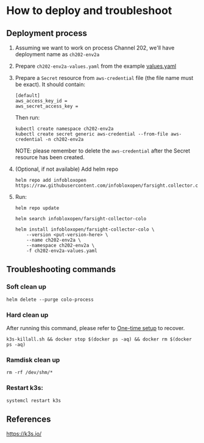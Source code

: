 # How to deploy and troubleshoot
## Deployment process
1. Assuming we want to work on process Channel 202, we'll have deployment name as `ch202-env2a`

1. Prepare `ch202-env2a-values.yaml` from the example [values.yaml](../colo/charts/farsight-collector-colo/values.yaml)

1. Prepare a `Secret` resource from `aws-credential` file (the file name must be exact). It should contain:
    ```
    [default]
    aws_access_key_id =
    aws_secret_access_key =
    ```

    Then run:
    ```
    kubectl create namespace ch202-env2a
    kubectl create secret generic aws-credential --from-file aws-credential -n ch202-env2a
    ```

    NOTE: please remember to delete the `aws-credential` after the Secret resource has been created.

1. (Optional, if not available) Add helm repo
    ```
    helm repo add infobloxopen https://raw.githubusercontent.com/infobloxopen/farsight.collector.colo/master/colo/charts
    ```

1. Run:
    ```
    helm repo update

    helm search infobloxopen/farsight-collector-colo

    helm install infobloxopen/farsight-collector-colo \
        --version <put-version-here> \
        --name ch202-env2a \
        --namespace ch202-env2a \
        -f ch202-env2a-values.yaml
    ```

## Troubleshooting commands
### Soft clean up
```
helm delete --purge colo-process
```

### Hard clean up
After running this command, please refer to [One-time setup](./setup.md) to recover.
```
k3s-killall.sh && docker stop $(docker ps -aq) && docker rm $(docker ps -aq)
```

### Ramdisk clean up
```
rm -rf /dev/shm/*
```

### Restart k3s:
```
systemcl restart k3s
```

## References
https://k3s.io/
